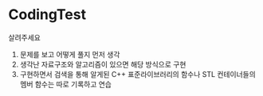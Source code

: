 # CodingTest
살려주세요

1. 문제를 보고 어떻게 풀지 먼저 생각
2. 생각난 자료구조와 알고리즘이 있으면 해당 방식으로 구현
3. 구현하면서 검색을 통해 알게된 C++ 표준라이브러리의 함수나 STL 컨테이너들의 멤버 함수는 따로 기록하고 연습